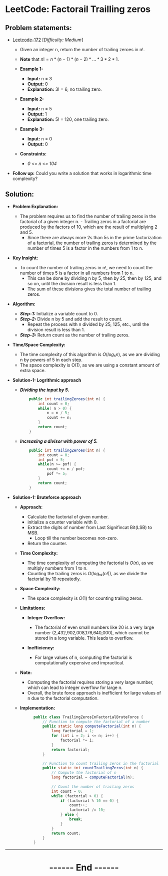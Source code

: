 # LeetCode: Factorail Trailling zeros
## Problem statements:

- [Leetcode-172](https://leetcode.com/problems/factorial-trailing-zeroes/description/) [*Difficulty: Medium*]
  - Given an integer n, return the number of trailing zeroes in n!.
  - **Note** that $n! = n * (n - 1) * (n - 2) * ... * 3 * 2 * 1$.


  - **Example 1:**
    - **Input:** n = 3
    - **Output:** 0
    - **Explanation:** 3! = 6, no trailing zero.

  - **Example 2:**
    - **Input:** n = 5
    - **Output:** 1
    - **Explanation:** 5! = 120, one trailing zero.

  - **Example 3:**
    - **Input:** n = 0
    - **Output:** 0
 
  - **Constraints:**
    - *0 <= n <= 104*
 

- **Follow up:** Could you write a solution that works in logarithmic time complexity?

## Solution:
  - **Problem Explanation:**
    - The problem requires us to find the number of trailing zeros in the factorial of a given integer n. - Trailing zeros in a factorial are produced by the factors of 10, which are the result of multiplying 2 and 5. 
      - Since there are always more 2s than 5s in the prime factorization of a factorial, the number of trailing zeros is determined by the number of times 5 is a factor in the numbers from 1 to n.

  - **Key Insight:**
    - To count the number of trailing zeros in n!, we need to count the number of times 5 is a factor in all numbers from 1 to n. 
      - This can be done by dividing n by 5, then by 25, then by 125, and so on, until the division result is less than 1. 
      - The sum of these divisions gives the total number of trailing zeros.
  
  - **Algorithm:**
    - ***Step-1:*** Initialize a variable count to 0.
    - ***Step-2:*** Divide n by 5 and add the result to count.
      - Repeat the process with n divided by 25, 125, etc., until the division result is less than 1.
    - ***Step-3:*** Return count as the number of trailing zeros.

  - **Time/Space Complexity:**
    - The time complexity of this algorithm is $O(log₅ n)$, as we are dividing n by powers of 5 in each step.
    - The space complexity is O(1), as we are using a constant amount of extra space.


  - **Solution-1: Logrithmic approach**
    - ***Dividing the input by 5.***
      ```java
          public int trailingZeroes(int n) {
              int count = 0;
              while( n > 0) {
                  n = n / 5;
                  count += n;
              }
              return count;
          }
      ```

    - ***Increasing a divisor with power of 5.***
      ```java
          public int trailingZeroes(int n) {
              int count = 0;
              int pof = 5;
              while(n >= pof) {
                  count += n / pof;
                  pof *= 5;
              }
              return count;
          }
      ```

  - **Solution-1: Bruteforce approach**
    - **Approach:**
      - Calculate the factorial of given number.
      - initialize a counter variable with $0$.
      - Extract the digits of number from Last Signifincat Bit(LSB) to MSB.
        - Loop till the number becomes non-zero.
      - Return the counter.
    
    - **Time Complexity:**
      - The time complexity of computing the factorial is $O(n)$, as we multiply numbers from 1 to n.
      - Counting the trailing zeros is $O(log₁₀(n!))$, as we divide the factorial by 10 repeatedly.
    - **Space Complexity:**
      - The space complexity is $O(1)$ for counting trailing zeros.

    - **Limitations:**
      - **Integer Overflow:**
        - The factorial of even small numbers like 20 is a very large number (2,432,902,008,176,640,000), which cannot be stored in a long variable. This leads to overflow.

      - **Inefficiency:**
        - For large values of n, computing the factorial is computationally expensive and impractical.

    - **Note:** 
      - Computing the factorial requires storing a very large number, which can lead to integer overflow for large n.    
      - Overall, the brute force approach is inefficient for large values of n due to the factorial computation.

    - **Implementation:**
      ```java
            public class TrailingZerosInFactorialBruteForce {
                // Function to compute the factorial of a number
                public static long computeFactorial(int n) {
                    long factorial = 1;
                    for (int i = 2; i <= n; i++) {
                        factorial *= i;
                    }
                    return factorial;
                }

                // Function to count trailing zeros in the factorial
                public static int countTrailingZeros(int n) {
                    // Compute the factorial of n
                    long factorial = computeFactorial(n);
                    
                    // Count the number of trailing zeros
                    int count = 0;
                    while (factorial > 0) {
                        if (factorial % 10 == 0) {
                            count++;
                            factorial /= 10;
                        } else {
                            break;
                        }
                    }
                    return count;
                }
            }
      ```

---
<center>
<h1> ------ End ------ </h1>
</center>

<!-- HTML styling -->
<style>
table, th, td {
  border: 1px solid black;
  border-collapse: collapse;
}
heading {
  color: blue;
  font-size: 20px;
  }
</style>